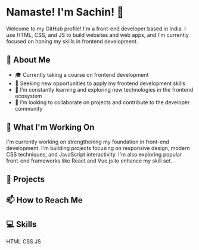 # Namaste! I'm Sachin!  👋
Welcome to my GitHub profile! I'm a front-end developer based in India. I use HTML, CSS, and JS to build websites and web apps, and I'm currently focused on honing my skills in frontend development.

## 🌟 About Me

- 🎓 Currently taking a course on frontend development
- 💼 Seeking new opportunities to apply my frontend development skills
- 🌱 I’m constantly learning and exploring new technologies in the frontend ecosystem
- 👯 I’m looking to collaborate on projects and contribute to the developer community

## 🔭 What I'm Working On

I'm currently working on strengthening my foundation in front-end development. I'm building projects focusing on responsive design, modern CSS techniques, and JavaScript interactivity. I'm also exploring popular front-end frameworks like React and Vue.js to enhance my skill set.

## 🚀 Projects


## 📫 How to Reach Me



## 💻 Skills
HTML
CSS
JS





